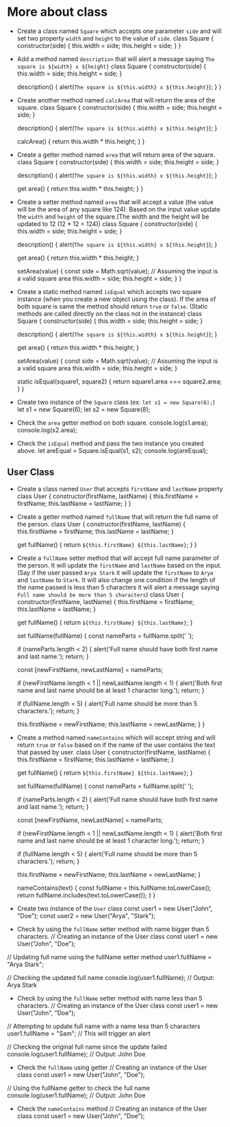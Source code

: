 # More about class

- Create a class named `Square` which accepts one parameter `side` and will set two property `width` and `height` to the value of `side`.
class Square {
  constructor(side) {
    this.width = side;
    this.height = side;
  }
}
- Add a method named `description` that will alert a message saying `The square is ${width} x ${height}`
class Square {
  constructor(side) {
    this.width = side;
    this.height = side;
  }

  description() {
    alert(`The square is ${this.width} x ${this.height}`);
  }
}
- Create another method named `calcArea` that will return the area of the square.
class Square {
  constructor(side) {
    this.width = side;
    this.height = side;
  }

  description() {
    alert(`The square is ${this.width} x ${this.height}`);
  }

  calcArea() {
    return this.width * this.height;
  }
}


- Create a getter method named `area` that will return area of the square.
class Square {
  constructor(side) {
    this.width = side;
    this.height = side;
  }

  description() {
    alert(`The square is ${this.width} x ${this.height}`);
  }

  get area() {
    return this.width * this.height;
  }
}
- Create a setter method named `area` that will accept a value (the value will be the area of any square like 124). Based on the input value update the `width` and `height` of the square.(The width and the height will be updated to 12 (12 \* 12 = 124))
class Square {
  constructor(side) {
    this.width = side;
    this.height = side;
  }

  description() {
    alert(`The square is ${this.width} x ${this.height}`);
  }

  get area() {
    return this.width * this.height;
  }

  setArea(value) {
    const side = Math.sqrt(value); // Assuming the input is a valid square area
    this.width = side;
    this.height = side;
  }
}
- Create a static method named `isEqual` which accepts two square instance (when you create a new object using the class). If the area of both square is same the method should return `true` or `false`. (Static methods are called directly on the class not in the instance)
class Square {
  constructor(side) {
    this.width = side;
    this.height = side;
  }

  description() {
    alert(`The square is ${this.width} x ${this.height}`);
  }

  get area() {
    return this.width * this.height;
  }

  setArea(value) {
    const side = Math.sqrt(value); // Assuming the input is a valid square area
    this.width = side;
    this.height = side;
  }

  static isEqual(square1, square2) {
    return square1.area === square2.area;
  }
}
- Create two instance of the `Square` class (ex: `let s1 = new Square(6);`)
let s1 = new Square(6);
let s2 = new Square(8);
- Check the `area` getter method on both square.
console.log(s1.area);  
console.log(s2.area); 
- Check the `isEqual` method and pass the two instance you created above.
let areEqual = Square.isEqual(s1, s2);
console.log(areEqual);  
## User Class

- Create a class named `User` that accepts `firstName` and `lastName` property
class User {
  constructor(firstName, lastName) {
    this.firstName = firstName;
    this.lastName = lastName;
  }
}
- Create a getter method named `fullName` that will return the full name of the person.
class User {
  constructor(firstName, lastName) {
    this.firstName = firstName;
    this.lastName = lastName;
  }

  get fullName() {
    return `${this.firstName} ${this.lastName}`;
  }
}
- Create a `fullName` setter method that will accept full name parameter of the person. It will update the `firstName` and `lastName` based on the input. (Say if the user passed `Arya Stark` it will update the `firstName` to `Arya` and `lastName` to `Stark`. It will also change one condition if the length of the name passed is less than 5 characters it will alert a message saying `Full name should be more than 5 characters`)
class User {
  constructor(firstName, lastName) {
    this.firstName = firstName;
    this.lastName = lastName;
  }

  get fullName() {
    return `${this.firstName} ${this.lastName}`;
  }

  set fullName(fullName) {
    const nameParts = fullName.split(' ');

    if (nameParts.length < 2) {
      alert('Full name should have both first name and last name.');
      return;
    }

    const [newFirstName, newLastName] = nameParts;
    
    if (newFirstName.length < 1 || newLastName.length < 1) {
      alert('Both first name and last name should be at least 1 character long.');
      return;
    }

    if (fullName.length < 5) {
      alert('Full name should be more than 5 characters.');
      return;
    }

    this.firstName = newFirstName;
    this.lastName = newLastName;
  }
}
- Create a method named `nameContains` which will accept string and will return `true` or `false` based on if the name of the user contains the text that passed by user.
class User {
  constructor(firstName, lastName) {
    this.firstName = firstName;
    this.lastName = lastName;
  }

  get fullName() {
    return `${this.firstName} ${this.lastName}`;
  }

  set fullName(fullName) {
    const nameParts = fullName.split(' ');

    if (nameParts.length < 2) {
      alert('Full name should have both first name and last name.');
      return;
    }

    const [newFirstName, newLastName] = nameParts;

    if (newFirstName.length < 1 || newLastName.length < 1) {
      alert('Both first name and last name should be at least 1 character long.');
      return;
    }

    if (fullName.length < 5) {
      alert('Full name should be more than 5 characters.');
      return;
    }

    this.firstName = newFirstName;
    this.lastName = newLastName;
  }

  nameContains(text) {
    const fullName = this.fullName.toLowerCase();
    return fullName.includes(text.toLowerCase());
  }
}

- Create two instance of the `User` class
const user1 = new User("John", "Doe");
const user2 = new User("Arya", "Stark");
- Check by using the `fullName` setter method with name bigger than 5 characters.
// Creating an instance of the User class
const user1 = new User("John", "Doe");

// Updating full name using the fullName setter method
user1.fullName = "Arya Stark";

// Checking the updated full name
console.log(user1.fullName); // Output: Arya Stark
- Check by using the `fullName` setter method with name less than 5 characters.
// Creating an instance of the User class
const user1 = new User("John", "Doe");

// Attempting to update full name with a name less than 5 characters
user1.fullName = "Sam"; // This will trigger an alert

// Checking the original full name since the update failed
console.log(user1.fullName); // Output: John Doe
- Check the `fullName` using getter
// Creating an instance of the User class
const user1 = new User("John", "Doe");

// Using the fullName getter to check the full name
console.log(user1.fullName); // Output: John Doe
- Check the `nameContains` method
// Creating an instance of the User class
const user1 = new User("John", "Doe");
